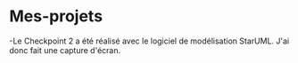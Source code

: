 # Mes-projets
-Le Checkpoint 2 a été réalisé avec le logiciel de modélisation StarUML.
J'ai donc fait une capture d'écran.
